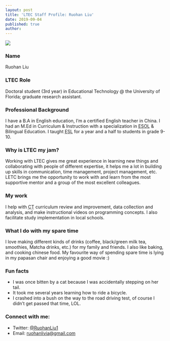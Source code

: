 ```yaml
---
layout: post
title: 'LTEC Staff Profile: Ruohan Liu'
date: 2019-09-04
published: true
author:
---
```


<img src="{{ site.images }}blog/2019-09-04-staff-profile-ruohan-liu-headshot.jpg" class="post-main-image-right">

### Name ###

Ruohan Liu

### LTEC Role ###

Doctoral student (3rd year) in Educational Technology @ the University of Florida; graduate research assistant.

### Professional Background ###

I have a B.A in English education, I’m a certified English teacher in China. I had an M.Ed in Curriculum & Instruction with a specialization in <abbr title="English to Speakers of Other Languages">ESOL</abbr> & Bilingual Education. I taught <abbr title="English as a Second Language">ESL</abbr> for a year and a half to students in grade 9-10.

<!--excerpt-->

### Why is LTEC my jam? ###

Working with LTEC gives me great experience in learning new things and collaborating with people of different expertise, it helps me a lot in building up skills in communication, time management, project management, etc. LETC brings me the opportunity to work with and learn from the most supportive mentor and a group of the most excellent colleagues.

### My work ###

I help with <abbr title="Computational Thinking">CT</abbr> curriculum review and improvement, data collection and analysis, and make instructional videos on programming concepts. I also facilitate study implementation in local schools.

### What I do with my spare time ###

I love making different kinds of drinks (coffee, black/green milk tea, smoothies, Matcha drinks, etc.) for my family and friends. I also like baking, and cooking chinese food. My favourite way of spending spare time is lying in my papasan chair and enjoying a good movie :)

### Fun facts ###

* I was once bitten by a cat because I was accidentally stepping on her tail.
* It took me several years learning how to ride a bicycle.
* I crashed into a bush on the way to the road driving test, of course I didn’t get passed that time, LOL.

### Connect with me: ###

* Twitter: [@RuohanLiu1](https://twitter.com/RuohanLiu1)
* Email: [ruohanlivia@gmail.com](mailto:ruohanlivia@gmail.com)
